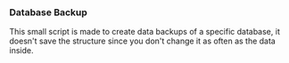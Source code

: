 ### Database Backup

This small script is made to create data backups of a specific database, it doesn't save the structure since you don't change it as often as the data inside. 
